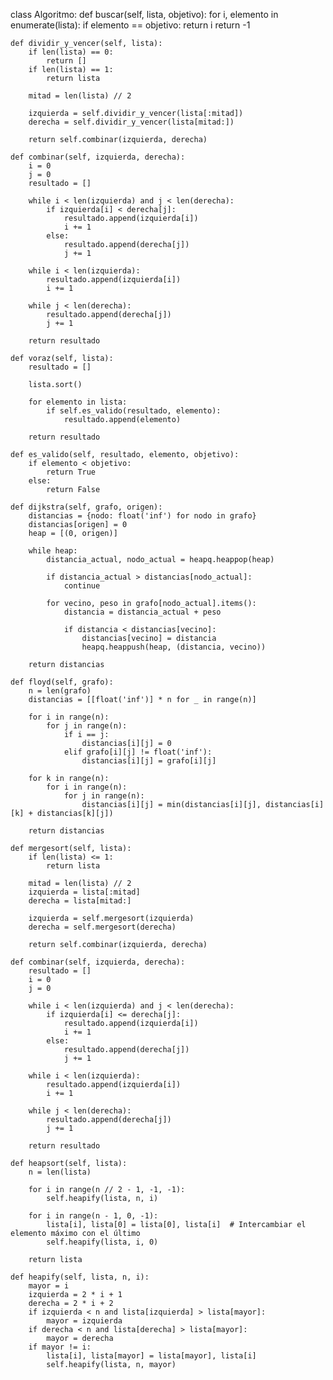 class Algoritmo:
    def buscar(self, lista, objetivo):
        for i, elemento in enumerate(lista):
            if elemento == objetivo:
                return i
        return -1

    def dividir_y_vencer(self, lista):
        if len(lista) == 0:
            return []
        if len(lista) == 1:
            return lista

        mitad = len(lista) // 2

        izquierda = self.dividir_y_vencer(lista[:mitad])
        derecha = self.dividir_y_vencer(lista[mitad:])

        return self.combinar(izquierda, derecha)

    def combinar(self, izquierda, derecha):
        i = 0
        j = 0
        resultado = []

        while i < len(izquierda) and j < len(derecha):
            if izquierda[i] < derecha[j]:
                resultado.append(izquierda[i])
                i += 1
            else:
                resultado.append(derecha[j])
                j += 1

        while i < len(izquierda):
            resultado.append(izquierda[i])
            i += 1

        while j < len(derecha):
            resultado.append(derecha[j])
            j += 1

        return resultado

    def voraz(self, lista):
        resultado = []

        lista.sort()  

        for elemento in lista:
            if self.es_valido(resultado, elemento):
                resultado.append(elemento)

        return resultado

    def es_valido(self, resultado, elemento, objetivo):
        if elemento < objetivo:
            return True
        else:
            return False

    def dijkstra(self, grafo, origen):
        distancias = {nodo: float('inf') for nodo in grafo}
        distancias[origen] = 0
        heap = [(0, origen)]
        
        while heap:
            distancia_actual, nodo_actual = heapq.heappop(heap)
            
            if distancia_actual > distancias[nodo_actual]:
                continue
            
            for vecino, peso in grafo[nodo_actual].items():
                distancia = distancia_actual + peso
                
                if distancia < distancias[vecino]:
                    distancias[vecino] = distancia
                    heapq.heappush(heap, (distancia, vecino))
        
        return distancias

    def floyd(self, grafo):
        n = len(grafo)
        distancias = [[float('inf')] * n for _ in range(n)]

        for i in range(n):
            for j in range(n):
                if i == j:
                    distancias[i][j] = 0
                elif grafo[i][j] != float('inf'):
                    distancias[i][j] = grafo[i][j]

        for k in range(n):
            for i in range(n):
                for j in range(n):
                    distancias[i][j] = min(distancias[i][j], distancias[i][k] + distancias[k][j])

        return distancias

    def mergesort(self, lista):
        if len(lista) <= 1:
            return lista

        mitad = len(lista) // 2
        izquierda = lista[:mitad]
        derecha = lista[mitad:]

        izquierda = self.mergesort(izquierda)
        derecha = self.mergesort(derecha)

        return self.combinar(izquierda, derecha)

    def combinar(self, izquierda, derecha):
        resultado = []
        i = 0
        j = 0

        while i < len(izquierda) and j < len(derecha):
            if izquierda[i] <= derecha[j]:
                resultado.append(izquierda[i])
                i += 1
            else:
                resultado.append(derecha[j])
                j += 1

        while i < len(izquierda):
            resultado.append(izquierda[i])
            i += 1

        while j < len(derecha):
            resultado.append(derecha[j])
            j += 1

        return resultado

    def heapsort(self, lista):
        n = len(lista)

        for i in range(n // 2 - 1, -1, -1):
            self.heapify(lista, n, i)

        for i in range(n - 1, 0, -1):
            lista[i], lista[0] = lista[0], lista[i]  # Intercambiar el elemento máximo con el último
            self.heapify(lista, i, 0)

        return lista

    def heapify(self, lista, n, i):
        mayor = i
        izquierda = 2 * i + 1
        derecha = 2 * i + 2
        if izquierda < n and lista[izquierda] > lista[mayor]:
            mayor = izquierda
        if derecha < n and lista[derecha] > lista[mayor]:
            mayor = derecha
        if mayor != i:
            lista[i], lista[mayor] = lista[mayor], lista[i]
            self.heapify(lista, n, mayor)
